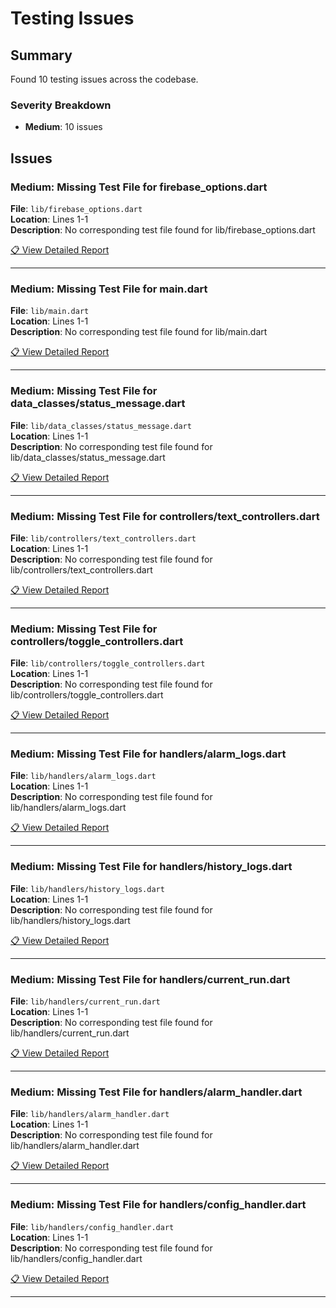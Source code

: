 # Testing Issues

## Summary
Found 10 testing issues across the codebase.

### Severity Breakdown
- **Medium**: 10 issues

## Issues

### Medium: Missing Test File for firebase_options.dart
**File**: `lib/firebase_options.dart`  
**Location**: Lines 1-1  
**Description**: No corresponding test file found for lib/firebase_options.dart

[📋 View Detailed Report](../detailed-reports/a7583075-missing-test-file-for-firebase_options.dart.md)

---

### Medium: Missing Test File for main.dart
**File**: `lib/main.dart`  
**Location**: Lines 1-1  
**Description**: No corresponding test file found for lib/main.dart

[📋 View Detailed Report](../detailed-reports/a87aac6a-missing-test-file-for-main.dart.md)

---

### Medium: Missing Test File for data_classes/status_message.dart
**File**: `lib/data_classes/status_message.dart`  
**Location**: Lines 1-1  
**Description**: No corresponding test file found for lib/data_classes/status_message.dart

[📋 View Detailed Report](../detailed-reports/9a44aafb-missing-test-file-for-data_classes-status_message.dart.md)

---

### Medium: Missing Test File for controllers/text_controllers.dart
**File**: `lib/controllers/text_controllers.dart`  
**Location**: Lines 1-1  
**Description**: No corresponding test file found for lib/controllers/text_controllers.dart

[📋 View Detailed Report](../detailed-reports/fbd2bcba-missing-test-file-for-controllers-text_controllers.dart.md)

---

### Medium: Missing Test File for controllers/toggle_controllers.dart
**File**: `lib/controllers/toggle_controllers.dart`  
**Location**: Lines 1-1  
**Description**: No corresponding test file found for lib/controllers/toggle_controllers.dart

[📋 View Detailed Report](../detailed-reports/2877a5d5-missing-test-file-for-controllers-toggle_controllers.dart.md)

---

### Medium: Missing Test File for handlers/alarm_logs.dart
**File**: `lib/handlers/alarm_logs.dart`  
**Location**: Lines 1-1  
**Description**: No corresponding test file found for lib/handlers/alarm_logs.dart

[📋 View Detailed Report](../detailed-reports/0486cc19-missing-test-file-for-handlers-alarm_logs.dart.md)

---

### Medium: Missing Test File for handlers/history_logs.dart
**File**: `lib/handlers/history_logs.dart`  
**Location**: Lines 1-1  
**Description**: No corresponding test file found for lib/handlers/history_logs.dart

[📋 View Detailed Report](../detailed-reports/1cd8571e-missing-test-file-for-handlers-history_logs.dart.md)

---

### Medium: Missing Test File for handlers/current_run.dart
**File**: `lib/handlers/current_run.dart`  
**Location**: Lines 1-1  
**Description**: No corresponding test file found for lib/handlers/current_run.dart

[📋 View Detailed Report](../detailed-reports/caf88112-missing-test-file-for-handlers-current_run.dart.md)

---

### Medium: Missing Test File for handlers/alarm_handler.dart
**File**: `lib/handlers/alarm_handler.dart`  
**Location**: Lines 1-1  
**Description**: No corresponding test file found for lib/handlers/alarm_handler.dart

[📋 View Detailed Report](../detailed-reports/ee4335e5-missing-test-file-for-handlers-alarm_handler.dart.md)

---

### Medium: Missing Test File for handlers/config_handler.dart
**File**: `lib/handlers/config_handler.dart`  
**Location**: Lines 1-1  
**Description**: No corresponding test file found for lib/handlers/config_handler.dart

[📋 View Detailed Report](../detailed-reports/6e361d08-missing-test-file-for-handlers-config_handler.dart.md)

---

